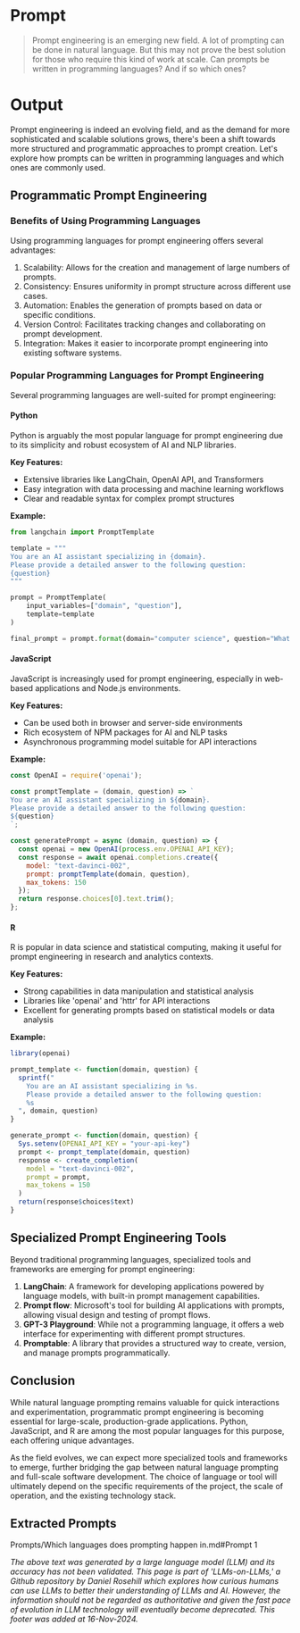 # Prompt

> Prompt engineering is an emerging new field. A lot of prompting can be done in natural language. But this may not prove the best solution for those who require this kind of work at scale. Can prompts be written in programming languages? And if so which ones?

# Output

Prompt engineering is indeed an evolving field, and as the demand for more sophisticated and scalable solutions grows, there's been a shift towards more structured and programmatic approaches to prompt creation. Let's explore how prompts can be written in programming languages and which ones are commonly used.

## Programmatic Prompt Engineering

### Benefits of Using Programming Languages

Using programming languages for prompt engineering offers several advantages:

1. Scalability: Allows for the creation and management of large numbers of prompts.
2. Consistency: Ensures uniformity in prompt structure across different use cases.
3. Automation: Enables the generation of prompts based on data or specific conditions.
4. Version Control: Facilitates tracking changes and collaborating on prompt development.
5. Integration: Makes it easier to incorporate prompt engineering into existing software systems.

### Popular Programming Languages for Prompt Engineering

Several programming languages are well-suited for prompt engineering:

#### Python

Python is arguably the most popular language for prompt engineering due to its simplicity and robust ecosystem of AI and NLP libraries.

**Key Features:**

- Extensive libraries like LangChain, OpenAI API, and Transformers
- Easy integration with data processing and machine learning workflows
- Clear and readable syntax for complex prompt structures

**Example:**

```python
from langchain import PromptTemplate

template = """
You are an AI assistant specializing in {domain}.
Please provide a detailed answer to the following question:
{question}
"""

prompt = PromptTemplate(
    input_variables=["domain", "question"],
    template=template
)

final_prompt = prompt.format(domain="computer science", question="What is recursion?")
```

#### JavaScript

JavaScript is increasingly used for prompt engineering, especially in web-based applications and Node.js environments.

**Key Features:**

- Can be used both in browser and server-side environments
- Rich ecosystem of NPM packages for AI and NLP tasks
- Asynchronous programming model suitable for API interactions

**Example:**

```javascript
const OpenAI = require('openai');

const promptTemplate = (domain, question) => `
You are an AI assistant specializing in ${domain}.
Please provide a detailed answer to the following question:
${question}
`;

const generatePrompt = async (domain, question) => {
  const openai = new OpenAI(process.env.OPENAI_API_KEY);
  const response = await openai.completions.create({
    model: "text-davinci-002",
    prompt: promptTemplate(domain, question),
    max_tokens: 150
  });
  return response.choices[0].text.trim();
};
```

#### R

R is popular in data science and statistical computing, making it useful for prompt engineering in research and analytics contexts.

**Key Features:**

- Strong capabilities in data manipulation and statistical analysis
- Libraries like 'openai' and 'httr' for API interactions
- Excellent for generating prompts based on statistical models or data analysis

**Example:**

```r
library(openai)

prompt_template <- function(domain, question) {
  sprintf("
    You are an AI assistant specializing in %s.
    Please provide a detailed answer to the following question:
    %s
  ", domain, question)
}

generate_prompt <- function(domain, question) {
  Sys.setenv(OPENAI_API_KEY = "your-api-key")
  prompt <- prompt_template(domain, question)
  response <- create_completion(
    model = "text-davinci-002",
    prompt = prompt,
    max_tokens = 150
  )
  return(response$choices$text)
}
```

## Specialized Prompt Engineering Tools

Beyond traditional programming languages, specialized tools and frameworks are emerging for prompt engineering:

1. **LangChain**: A framework for developing applications powered by language models, with built-in prompt management capabilities.
2. **Prompt flow**: Microsoft's tool for building AI applications with prompts, allowing visual design and testing of prompt flows.
3. **GPT-3 Playground**: While not a programming language, it offers a web interface for experimenting with different prompt structures.
4. **Promptable**: A library that provides a structured way to create, version, and manage prompts programmatically.

## Conclusion

While natural language prompting remains valuable for quick interactions and experimentation, programmatic prompt engineering is becoming essential for large-scale, production-grade applications. Python, JavaScript, and R are among the most popular languages for this purpose, each offering unique advantages.

As the field evolves, we can expect more specialized tools and frameworks to emerge, further bridging the gap between natural language prompting and full-scale software development. The choice of language or tool will ultimately depend on the specific requirements of the project, the scale of operation, and the existing technology stack.

## Extracted Prompts

Prompts/Which languages does prompting happen in.md#Prompt 1

*The above text was generated by a large language model (LLM) and its accuracy has not been validated. This page is part of 'LLMs-on-LLMs,' a Github repository by Daniel Rosehill which explores how curious humans can use LLMs to better their understanding of LLMs and AI. However, the information should not be regarded as authoritative and given the fast pace of evolution in LLM technology will eventually become deprecated. This footer was added at 16-Nov-2024.*


